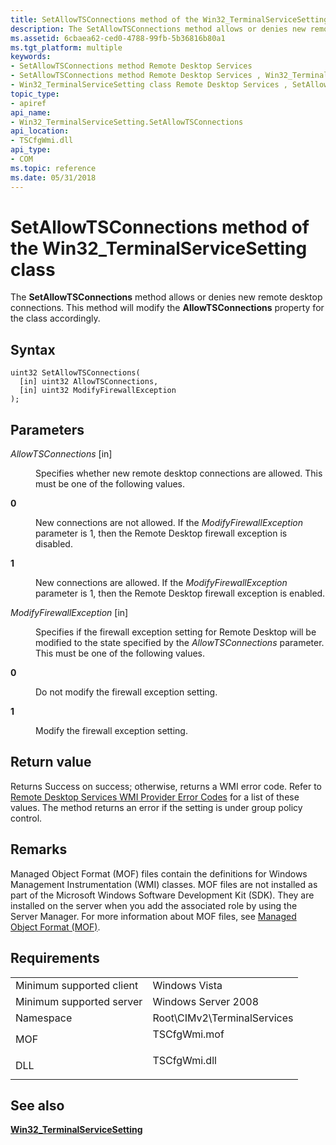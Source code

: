 ```yaml
---
title: SetAllowTSConnections method of the Win32_TerminalServiceSetting class
description: The SetAllowTSConnections method allows or denies new remote desktop connections. This method will modify the AllowTSConnections property for the class accordingly.
ms.assetid: 6cbaea62-ced0-4788-99fb-5b36816b80a1
ms.tgt_platform: multiple
keywords:
- SetAllowTSConnections method Remote Desktop Services
- SetAllowTSConnections method Remote Desktop Services , Win32_TerminalServiceSetting class
- Win32_TerminalServiceSetting class Remote Desktop Services , SetAllowTSConnections method
topic_type:
- apiref
api_name:
- Win32_TerminalServiceSetting.SetAllowTSConnections
api_location:
- TSCfgWmi.dll
api_type:
- COM
ms.topic: reference
ms.date: 05/31/2018
---
```


# SetAllowTSConnections method of the Win32\_TerminalServiceSetting class

The **SetAllowTSConnections** method allows or denies new remote desktop connections. This method will modify the **AllowTSConnections** property for the class accordingly.

## Syntax


```mof
uint32 SetAllowTSConnections(
  [in] uint32 AllowTSConnections,
  [in] uint32 ModifyFirewallException
);
```



## Parameters

<dl> <dt>

*AllowTSConnections* \[in\]
</dt> <dd>

Specifies whether new remote desktop connections are allowed. This must be one of the following values.

<dt>

<span id="0"></span>

<span id="0"></span>**0**


</dt> <dd>

New connections are not allowed. If the *ModifyFirewallException* parameter is 1, then the Remote Desktop firewall exception is disabled.

</dd> <dt>

<span id="1"></span>

<span id="1"></span>**1**


</dt> <dd>

New connections are allowed. If the *ModifyFirewallException* parameter is 1, then the Remote Desktop firewall exception is enabled.

</dd> </dl> </dd> <dt>

*ModifyFirewallException* \[in\]
</dt> <dd>

Specifies if the firewall exception setting for Remote Desktop will be modified to the state specified by the *AllowTSConnections* parameter. This must be one of the following values.

<dt>

<span id="0"></span>

<span id="0"></span>**0**


</dt> <dd>

Do not modify the firewall exception setting.

</dd> <dt>

<span id="1"></span>

<span id="1"></span>**1**


</dt> <dd>

Modify the firewall exception setting.

</dd> </dl> </dd> </dl>

## Return value

Returns Success on success; otherwise, returns a WMI error code. Refer to [Remote Desktop Services WMI Provider Error Codes](terminal-services-wmi-provider-error-codes.md) for a list of these values. The method returns an error if the setting is under group policy control.

## Remarks

Managed Object Format (MOF) files contain the definitions for Windows Management Instrumentation (WMI) classes. MOF files are not installed as part of the Microsoft Windows Software Development Kit (SDK). They are installed on the server when you add the associated role by using the Server Manager. For more information about MOF files, see [Managed Object Format (MOF)](/windows/desktop/WmiSdk/managed-object-format--mof-).

## Requirements



|                                     |                                                                                         |
|-------------------------------------|-----------------------------------------------------------------------------------------|
| Minimum supported client<br/> | Windows Vista<br/>                                                                |
| Minimum supported server<br/> | Windows Server 2008<br/>                                                          |
| Namespace<br/>                | Root\\CIMv2\\TerminalServices<br/>                                                |
| MOF<br/>                      | <dl> <dt>TSCfgWmi.mof</dt> </dl> |
| DLL<br/>                      | <dl> <dt>TSCfgWmi.dll</dt> </dl> |



## See also

<dl> <dt>

[**Win32\_TerminalServiceSetting**](win32-terminalservicesetting.md)
</dt> </dl>

 


